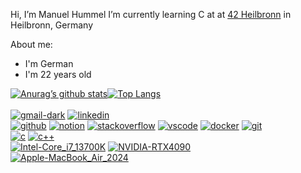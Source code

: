 Hi, I’m Manuel Hummel
I’m currently learning C at at [42 Heilbronn](https://www.42heilbronn.de/) in Heilbronn, Germany

  About me:
  - I'm German
  - I'm 22 years old

[![Anurag’s github stats](https://github-readme-stats.vercel.app/api?username=mhummel7)](https://github.com/mhummel7)[![Top Langs](https://github-readme-stats.vercel.app/api/top-langs/?username=mhummel7&layout=compact)](https://github.com/mhummel7)
<br>
<br>
[![gmail-dark](https://github.com/user-attachments/assets/54ae9edf-934b-47ea-a007-6649462331f0)](mailto:manuelhummel65@gmail.com)
[![linkedin](https://github.com/user-attachments/assets/48072510-b2e0-4964-b74d-d35e3cf43d91)](https://www.linkedin.com/in/mhummel7)
<br>
[![github](https://github.com/user-attachments/assets/a181f981-2765-4c95-9b1c-41f13ec47398)](https://github.com/mhummel7)
[![notion](https://github.com/user-attachments/assets/326c1bde-d59a-4cf1-ac94-f8c3d312cd6e)](https://www.notion.so/)
[![stackoverflow](https://github.com/user-attachments/assets/4f3d75c6-4185-4b97-8ae0-8801546dae02)](https://stackoverflow.com/users/28124096/manuel?tab=profile)
[![vscode](https://github.com/user-attachments/assets/d80ac5c7-52b0-4e2f-a400-dd2a386771c8)](https://code.visualstudio.com/)
[![docker](https://github.com/user-attachments/assets/8ec35814-d02b-43d6-8064-e35ec6225583)](https://www.docker.com/)
[![git](https://github.com/user-attachments/assets/7626e43f-91ef-436b-81f6-94a1740f2a13)](https://git-scm.com/)
<br>
[![c](https://github.com/user-attachments/assets/d55dee39-ea34-4074-b304-ccb768ce3042)](https://en.wikipedia.org/wiki/C_(programming_language))
[![c++](https://github.com/user-attachments/assets/60b32724-8d41-4d7f-8130-59dd12b456fb)](https://en.wikipedia.org/wiki/C%2B%2B)
<br>
[![Intel-Core_i7_13700K](https://github.com/user-attachments/assets/00039a1f-4e69-41ea-a8d9-827699f26110)](https://www.intel.com/content/www/us/en/products/sku/230500/intel-core-i713700k-processor-30m-cache-up-to-5-40-ghz/specifications.html)
[![NVIDIA-RTX4090](https://github.com/user-attachments/assets/aa4e551a-3531-4294-a2fc-f3c637c37b7c)](https://rog.asus.com/graphics-cards/graphics-cards/rog-strix/rog-strix-rtx4090-o24g-white-model/)
<br>
[![Apple-MacBook_Air_2024](https://github.com/user-attachments/assets/48d63ce7-5501-458a-9f1f-e5077de9e3ce)](https://www.apple.com/macbook-air/)
